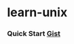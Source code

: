 # learn-unix

### Quick Start [Gist](https://gist.github.com/utkaln/5170df3ea908c094b8352a0217cb4475)

